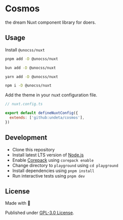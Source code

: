 # Cosmos

the dream Nuxt component library for doers.

## Usage

Install `@unocss/nuxt`

```sh
pnpm add -D @unocss/nuxt

bun add -D @unocss/nuxt

yarn add -D @unocss/nuxt

npm i -D @unocss/nuxt
```

Add the theme in your nuxt configuration file.

```js
// nuxt.config.ts

export default defineNuxtConfig({
  extends: ['github:undeta/cosmos'],
})
```

## Development

- Clone this repository
- Install latest LTS version of [Node.js](https://nodejs.org/en/)
- Enable [Corepack](https://github.com/nodejs/corepack) using `corepack enable`
- Change directory to `playground` using `cd playground`
- Install dependencies using `pnpm install`
- Run interactive tests using `pnpm dev`

## License

Made with 💛

Published under [GPL-3.0 License](./LICENSE).
